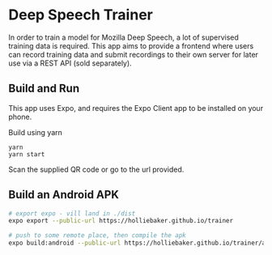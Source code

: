 # Deep Speech Trainer

In order to train a model for Mozilla Deep Speech, a lot of supervised training data is required. This app aims to provide a frontend where users can record training data and submit recordings to their own server for later use via a REST API (sold separately).

## Build and Run

This app uses Expo, and requires the Expo Client app to be installed on your phone.

Build using yarn
```
yarn
yarn start
```

Scan the supplied QR code or go to the url provided.

## Build an Android APK

```bash
# export expo - vill land in ./dist
expo export --public-url https://holliebaker.github.io/trainer

# push to some remote place, then compile the apk
expo build:android --public-url https://holliebaker.github.io/trainer/android-index.json
```
